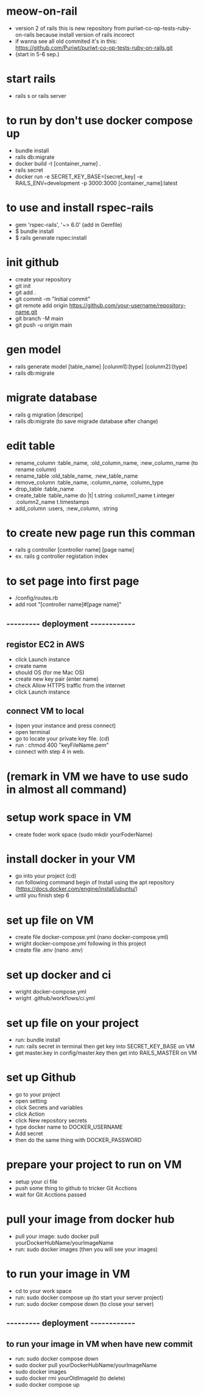 # meow-on-rail
- version 2 of rails this is new repository from puriwt-co-op-tests-ruby-on-rails because install version of rails incorect
- if wanna see all old commited it's in this: https://github.com/Puriwt/puriwt-co-op-tests-ruby-on-rails.git
- (start in 5-6 sep.)

# start rails 
- rails s or rails server

# to run by don't use docker compose up
- bundle install
- rails db:migrate 
- docker build -t [container_name] .
- rails secret
- docker run -e SECRET_KEY_BASE=[secret_key] -e RAILS_ENV=development -p 3000:3000 [container_name]:latest

# to use and install rspec-rails
- gem 'rspec-rails', '~> 6.0' (add in Gemfile)
- $ bundle install
- $ rails generate rspec:install

# init github
- create your repository 
- git init
- git add .
- git commit -m "Initial commit"
- git remote add origin https://github.com/your-username/repository-name.git
- git branch -M main
- git push -u origin main

# gen model
- rails generate model [table_name] [colunm1]:[type] [colunm2]:[type]
- rails db:migrate

# migrate database
- rails g migration [descripe]
- rails db:migrate (to save migrade database after change)

# edit table
- rename_column :table_name, :old_column_name, :new_column_name (to rename column)
- rename_table :old_table_name, :new_table_name
- remove_column :table_name, :column_name, :column_type
- drop_table :table_name
- create_table :table_name do |t|
    t.string :column1_name
    t.integer :column2_name
    t.timestamps
- add_column :users, :new_column, :string

# to create new page run this comman
- rails g controller [controller name] [page name]
- ex. rails g controller registation index

# to set page into first page 
- /config/routes.rb
- add root "[controller name]#[page name]"

## --------- deployment ------------

## registor EC2 in AWS
- click Launch instance
- create name
- should OS (for me Mac OS)
- create new key pair (enter name)
- check Allow HTTPS traffic from the internet
- click Launch instance

## connect VM to local
- (open your instance and press connect)
- open terminal
- go to locate your private key file. (cd)
- run : chmod 400 "keyFileName.pem"
- connect with step 4 in web.

# (remark in VM we have to use sudo in almost all command) #

# setup work space in VM
- create foder work space (sudo mkdir yourFoderName)

# install docker in your VM
- go into your project (cd)
- run following command begin of Install using the apt repository (https://docs.docker.com/engine/install/ubuntu/)
- until you finish step 6

# set up file on VM
- create file docker-compose.yml (nano docker-compose.yml)
- wright docker-compose.yml following in this project
- create file .env (nano .env)

# set up docker and ci
- wright docker-compose.yml
- wright .github/workflows/ci.yml

# set up file on your project
- run: bundle install
- run: rails secret in terminal then get key into SECRET_KEY_BASE on VM
- get master.key in config/master.key then get into RAILS_MASTER on VM

# set up Github
- go to your project
- open setting
- click Secrets and variables
- click Action
- click New repository secrets
- type docker name to DOCKER_USERNAME
- Add secret
- then do the same thing with DOCKER_PASSWORD

# prepare your project to run on VM
- setup your ci file
- push some thing to github to tricker Git Acctions
- wait for Git Acctions passed

# pull your image from docker hub
- pull your image: sudo docker pull yourDockerHubName/yourImageName
- run: sudo docker images (then you will see your images)

# to run your image in VM
- cd to your work space
- run: sudo docker compose up (to start your server project)
- run: sudo docker compose down (to close your server)

## --------- deployment ------------

## to run your image in VM when have new commit
- run: sudo docker compose down
- sudo docker pull yourDockerHubName/yourImageName
- sudo docker images 
- sudo docker rmi yourOldImageId (to delete)
- sudo docker compose up